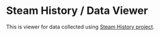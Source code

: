# Steam History / Data Viewer

This is viewer for data collected using [Steam History project](https://github.com/steamhistory/).
